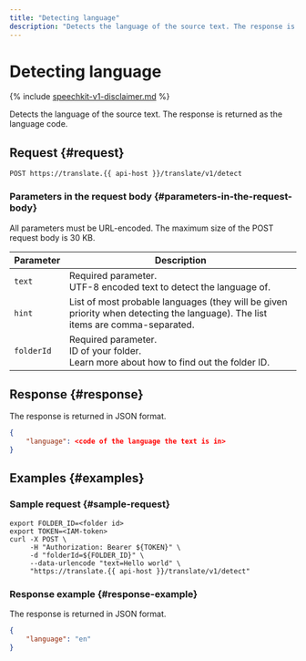 ```yaml
---
title: "Detecting language"
description: "Detects the language of the source text. The response is returned as the language code."
---
```


# Detecting language

{% include [speechkit-v1-disclaimer.md](../../../_includes/speechkit-v1-disclaimer.md) %}

Detects the language of the source text. The response is returned as the language code.

## Request {#request}

```
POST https://translate.{{ api-host }}/translate/v1/detect
```

### Parameters in the request body {#parameters-in-the-request-body}

All parameters must be URL-encoded. The maximum size of the POST request body is 30 KB.

| Parameter | Description |
----- | -----
| `text` | Required parameter.<br/>UTF-8 encoded text to detect the language of. |
| `hint` | List of most probable languages (they will be given priority when detecting the language). The list items are comma-separated. |
| `folderId` | Required parameter.<br/>ID of your folder.<br/>Learn more about how to find out the folder ID. |


## Response {#response}

The response is returned in JSON format.

```json
{
    "language": <code of the language the text is in>
}
```


## Examples {#examples}

### Sample request {#sample-request}

```httpget
export FOLDER_ID=<folder id>
export TOKEN=<IAM-token>
curl -X POST \
     -H "Authorization: Bearer ${TOKEN}" \
     -d "folderId=${FOLDER_ID}" \
     --data-urlencode "text=Hello world" \
     "https://translate.{{ api-host }}/translate/v1/detect"
```

### Response example {#response-example}

The response is returned in JSON format.

```json
{
    "language": "en"
}
```

